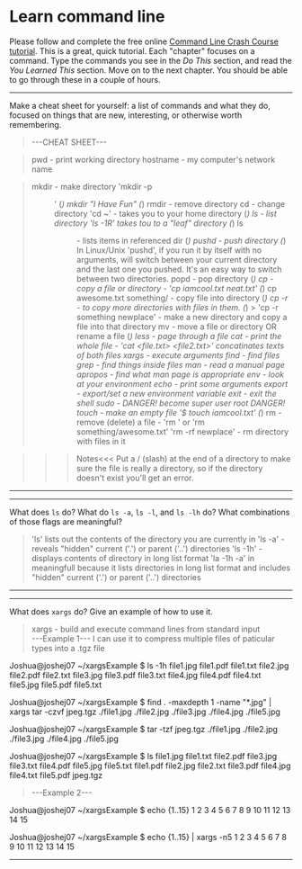 # Learn command line

Please follow and complete the free online [Command Line Crash Course
tutorial](http://cli.learncodethehardway.org/book/). This is a great,
quick tutorial. Each "chapter" focuses on a command. Type the commands
you see in the _Do This_ section, and read the _You Learned This_
section. Move on to the next chapter. You should be able to go through
these in a couple of hours.


---

Make a cheat sheet for yourself: a list of commands and what they do, focused on things that are new, interesting, or otherwise worth remembering.

>---CHEAT SHEET---

> pwd - print working directory 
> hostname - my computer's network name

> mkdir - make directory 
  > 'mkdir -p <dir path>' (*)
  > mkdir "I Have Fun" (*)
> rmdir - remove directory
> cd - change directory 
  > 'cd ~' - takes you to your home directory (*)
> ls - list directory 
  > 'ls -1R' takes tou to a "leaf" directory (*)
  > ls <dir/> - lists items in referenced dir (*)
> pushd - push directory (*)
  > In Linux/Unix 'pushd', if you run it by itself with no arguments, 
  > will switch between your current directory and the last one you pushed. 
  > It's an easy way to switch between two directories.
> popd - pop directory (*)
> cp - copy a file or directory - 'cp iamcool.txt neat.txt' (*)
  > cp awesome.txt something/ - copy file into directory (*)
  >  cp -r - to copy more directories with files in them. (*)
    > 'cp -r something newplace' - make a new directory and copy a file into that directory
> mv - move a file or directory OR rename a file (*)
> less - page through a file
> cat - print the whole file - 'cat <file.txt> <file2.txt>' concatinates texts of both files
> xargs - execute arguments
> find - find files
> grep - find things inside files
> man - read a manual page
> apropos - find what man page is appropriate
> env - look at your environment
> echo - print some arguments
> export - export/set a new environment variable
> exit - exit the shell
> sudo - DANGER! become super user root DANGER!
> touch - make an empty file '$ touch iamcool.txt' (*)
> rm - remove (delete) a file - 'rm <file>' or 'rm something/awesome.txt' 
  > 'rm -rf newplace' - rm directory with files in it

>>>Notes<<<
> Put a / (slash) at the end of a directory to make sure the file is really a directory, 
> so if the directory doesn't exist you'll get an error.
---


---

What does `ls` do? What do `ls -a`, `ls -l`, and `ls -lh` do? What combinations of those flags are meaningful?

> 'ls' lists out the contents of the directory you are currently in
> 'ls -a' - reveals "hidden" current ('.') or parent ('..') directories 
> 'ls -1h' - displays contents of directory in long list format
> 'la -1h -a' in meaningfull because it lists directories in long list format 
  > and includes "hidden" current ('.') or parent ('..') directories 

---


---

What does `xargs` do? Give an example of how to use it.

> xargs - build and execute command lines from standard input  
> ---Example 1--- 
>I can use it to compress multiple files of paticular types into a .tgz file

Joshua@joshej07 ~/xargsExample
$ ls -1h
file1.jpg
file1.pdf
file1.txt
file2.jpg
file2.pdf
file2.txt
file3.jpg
file3.pdf
file3.txt
file4.jpg
file4.pdf
file4.txt
file5.jpg
file5.pdf
file5.txt

Joshua@joshej07 ~/xargsExample
$ find . -maxdepth 1 -name "*.jpg" | xargs tar -czvf jpeg.tgz
./file1.jpg
./file2.jpg
./file3.jpg
./file4.jpg
./file5.jpg

Joshua@joshej07 ~/xargsExample
$ tar -tzf jpeg.tgz
./file1.jpg
./file2.jpg
./file3.jpg
./file4.jpg
./file5.jpg

Joshua@joshej07 ~/xargsExample
$ ls
file1.jpg  file1.txt  file2.pdf  file3.jpg  file3.txt  file4.pdf  file5.jpg  file5.txt
file1.pdf  file2.jpg  file2.txt  file3.pdf  file4.jpg  file4.txt  file5.pdf  jpeg.tgz

>---Example 2---

Joshua@joshej07 ~/xargsExample
$ echo {1..15}
1 2 3 4 5 6 7 8 9 10 11 12 13 14 15

Joshua@joshej07 ~/xargsExample
$ echo {1..15} | xargs -n5
1 2 3 4 5
6 7 8 9 10
11 12 13 14 15


---
